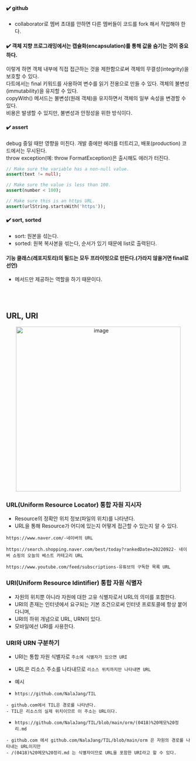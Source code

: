 #### ✔️ github
* collaborator로 멤버 초대를 안하면 다른 멤버들이 코드를 fork 해서 작업해야 한다.

#### ✔️ 객체 지향 프로그래밍에서는 캡슐화(encapsulation)를 통해 값을 숨기는 것이 중요하다.  
이렇게 하면 객체 내부에 직접 접근하는 것을 제한함으로써 객체의 무결성(integrity)을 보호할 수 있다.  
다트에서는 final 키워드를 사용하여 변수를 읽기 전용으로 만들 수 있다. 객체의 불변성(immutability)을 유지할 수 있다.  
copyWith() 메서드는 불변성(원래 객체)을 유지하면서 객체의 일부 속성을 변경할 수 있다.  
비용은 발생할 수 있지만, 불변성과 안정성을 위한 방식이다.

#### ✔️ assert
debug 중일 때만 영향을 미친다. 개발 중에만 에러를 터트리고, 배포(production) 코드에서는 무시된다.  
throw exception(예: throw FormatException)은 출시해도 에러가 터진다.

```dart
// Make sure the variable has a non-null value.
assert(text != null);

// Make sure the value is less than 100.
assert(number < 100);

// Make sure this is an https URL.
assert(urlString.startsWith('https'));
```

#### ✔️ sort, sorted
* sort: 원본을 섞는다.
* sorted: 원복 복사본을 섞는다, 순서가 있기 때문에 list로 출력된다.

#### 기능 클래스(레포지토리)의 필드는 모두 프라이빗으로 만든다.(가라지 않을거면 final로 선언)
* 메서드만 제공하는 역할을 하기 때문이다.

<br></br>

## URL, URI

<p align="center"><img width="450" alt="image" src="https://github.com/NalaJang/TIL/assets/73895803/de1e5e7f-679c-4dba-a4e1-f4ea19c35168"></p>

### URL(Uniform Resource Locator) 통합 자원 지시자
* Resource의 정확안 위치 정보(파일의 위치)를 나타낸다.
* URL을 통해 Resource가 어디에 있는지 어떻게 접근할 수 있는지 알 수 있다.
```
https://www.naver.com/-네이버의 URL

https://search.shopping.naver.com/best/today?rankedDate=20220922- 네이버 쇼핑의 오늘의 베스트 카테고리 URL

https://www.youtube.com/feed/subscriptions-유튜브의 구독한 목록 URL
```
### URI(Uniform Resource Idintifier) 통합 자원 식별자
* 자원의 위치뿐 아니라 자원에 대한 고유 식별자로서 URL의 의미를 포함한다.
* URI의 존재는 인터넷에서 요구되는 기본 조건으로써 인터넷 프로토콜에 항상 붙어다니며,
* URI의 하위 개념으로 URL, URN이 있다.
* 모바일에선 URI를 사용한다.

### URI와 URN 구분하기
* URI는 통합 자원 식별자로 `주소에 식별자가 있으면 URI`
* URL은 리소스 주소를 나타내므로 `리소스 위치까지만 나타내면 URL`

* 예시

* `https://github.com/NalaJang/TIL`
```
- github.com에서 TIL은 경로를 나타낸다.
- TIL은 리소스의 실제 위치이므르 이 주소는 URL이다.
```

* `https://github.com/NalaJang/TIL/blob/main/orm/(0418)%20메모%20정리.md`
```
- github.com 에서 github.com/NalaJang/TIL/blob/main/orm 은 자원의 경로를 나타내는 URL이지만
- /(0418)%20메모%20정리.md 는 식별자이므로 URL을 포함한 URI라고 할 수 있다.
```
